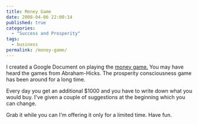 ```yaml
---
title: Money Game
date: 2008-04-06 22:00:14
published: true
categories:
  - "Success and Prosperity"
tags:
  - business
permalink: /money-game/
---
```

I created a Google Document on playing the <a href="http://spreadsheets.google.com/pub?key=p_wO4GcmAAPnr4SiZK_Hudw" rel="nofollow">money game.</a> You may have heard the games from Abraham-Hicks. The prosperity consciousness game has been around for a long time.

Every day you get an additional $1000 and you have to write down what you would buy. I've given a couple of suggestions at the beginning which you can change.

Grab it while you can I'm offering it only for a limited time. Have fun.
